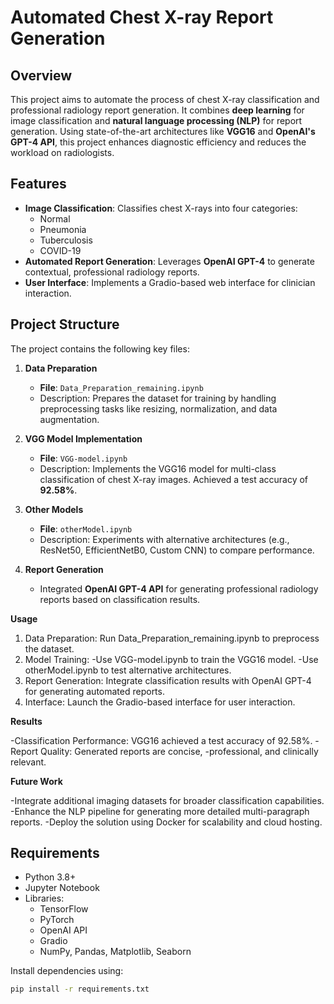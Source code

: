 # Automated Chest X-ray Report Generation  

## Overview  
This project aims to automate the process of chest X-ray classification and professional radiology report generation. It combines **deep learning** for image classification and **natural language processing (NLP)** for report generation. Using state-of-the-art architectures like **VGG16** and **OpenAI's GPT-4 API**, this project enhances diagnostic efficiency and reduces the workload on radiologists.  

## Features  
- **Image Classification**: Classifies chest X-rays into four categories:  
  - Normal  
  - Pneumonia  
  - Tuberculosis  
  - COVID-19  
- **Automated Report Generation**: Leverages **OpenAI GPT-4** to generate contextual, professional radiology reports.  
- **User Interface**: Implements a Gradio-based web interface for clinician interaction.  

## Project Structure  
The project contains the following key files:  

1. **Data Preparation**  
   - **File**: `Data_Preparation_remaining.ipynb`  
   - Description: Prepares the dataset for training by handling preprocessing tasks like resizing, normalization, and data augmentation.  

2. **VGG Model Implementation**  
   - **File**: `VGG-model.ipynb`  
   - Description: Implements the VGG16 model for multi-class classification of chest X-ray images. Achieved a test accuracy of **92.58%**.  

3. **Other Models**  
   - **File**: `otherModel.ipynb`  
   - Description: Experiments with alternative architectures (e.g., ResNet50, EfficientNetB0, Custom CNN) to compare performance.  

4. **Report Generation**  
   - Integrated **OpenAI GPT-4 API** for generating professional radiology reports based on classification results. 

**Usage**

1.  Data Preparation: Run Data_Preparation_remaining.ipynb to preprocess the dataset.
2.  Model Training:
    -Use VGG-model.ipynb to train the VGG16 model.
    -Use otherModel.ipynb to test alternative architectures.
3.  Report Generation: Integrate classification results with OpenAI GPT-4 for generating automated reports.
4.  Interface: Launch the Gradio-based interface for user interaction.

**Results**

-Classification Performance: VGG16 achieved a test accuracy of 92.58%.
-Report Quality: Generated reports are concise, -professional, and clinically relevant.

**Future Work**

-Integrate additional imaging datasets for broader classification capabilities.
-Enhance the NLP pipeline for generating more detailed multi-paragraph reports.
-Deploy the solution using Docker for scalability and cloud hosting.


## Requirements  
- Python 3.8+  
- Jupyter Notebook  
- Libraries:  
  - TensorFlow  
  - PyTorch  
  - OpenAI API  
  - Gradio  
  - NumPy, Pandas, Matplotlib, Seaborn  
  
Install dependencies using:  
```bash
pip install -r requirements.txt
